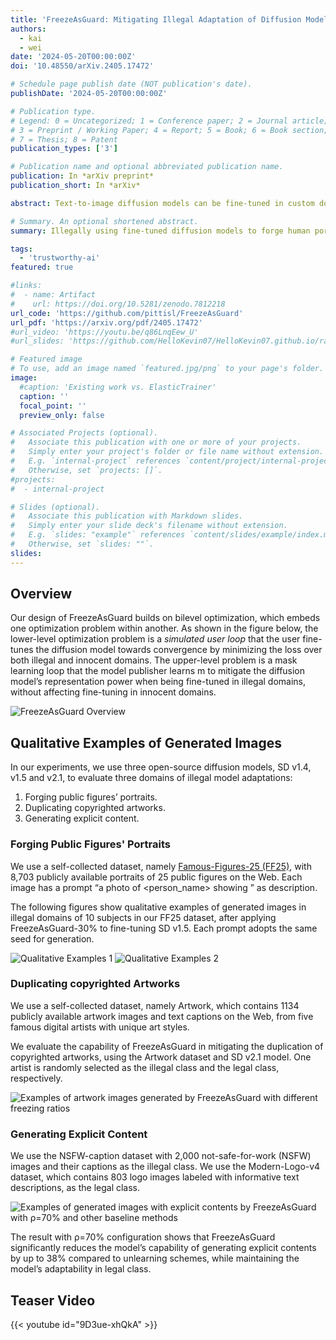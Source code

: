 ```yaml
---
title: 'FreezeAsGuard: Mitigating Illegal Adaptation of Diffusion Models via Selective Tensor Freezing'
authors:
  - kai
  - wei
date: '2024-05-20T00:00:00Z'
doi: '10.48550/arXiv.2405.17472'

# Schedule page publish date (NOT publication's date).
publishDate: '2024-05-20T00:00:00Z'

# Publication type.
# Legend: 0 = Uncategorized; 1 = Conference paper; 2 = Journal article;
# 3 = Preprint / Working Paper; 4 = Report; 5 = Book; 6 = Book section;
# 7 = Thesis; 8 = Patent
publication_types: ['3']

# Publication name and optional abbreviated publication name.
publication: In *arXiv preprint*
publication_short: In *arXiv*

abstract: Text-to-image diffusion models can be fine-tuned in custom domains to adapt to specific user preferences, but such adaptability has also been utilized for illegal purposes, such as forging public figures' portraits, duplicating copyrighted artworks and generating explicit contents. Existing work focused on detecting the illegally generated contents, but cannot prevent or mitigate illegal adaptations of diffusion models. Other schemes of model unlearning and reinitialization, similarly, cannot prevent users from relearning the knowledge of illegal model adaptation with custom data. In this paper, we present FreezeAsGuard, a new technique that addresses these limitations and enables irreversible mitigation of illegal adaptations of diffusion models. Our approach is that the model publisher selectively freezes tensors in pre-trained diffusion models that are critical to illegal model adaptations, to mitigate the fine-tuned model's representation power in illegal adaptations, but minimize the impact on other legal adaptations. Experiment results in multiple text-to-image application domains show that FreezeAsGuard provides 37% stronger power in mitigating illegal model adaptations compared to competitive baselines, while incurring less than 5% impact on legal model adaptations.

# Summary. An optional shortened abstract.
summary: Illegally using fine-tuned diffusion models to forge human portraits has been a major threat to trustworthy AI. While most existing work focuses on detection of the AI-forged contents, our recent work instead aims to mitigate such illegal domain adaptation by applying safeguards on diffusion models. Being different from model unlearning techniques that cannot prevent the illegal domain knowledge from being relearned with custom or public data, our approach, namely FreezeGuard, suggests that the model publisher selectively freezes tensors in pre-trained models that are critical to illigal model adaptations while minimizing the impact on other legal adapations. Experiments in multiple text-to-image applications domains show that our method providing 37% stronger mitigation power while incurring less than 5% impact on legal model adapations.

tags:
  - 'trustworthy-ai'
featured: true

#links:
#  - name: Artifact
#    url: https://doi.org/10.5281/zenodo.7812218
url_code: 'https://github.com/pittisl/FreezeAsGuard'
url_pdf: 'https://arxiv.org/pdf/2405.17472'
#url_video: 'https://youtu.be/q86LnqEew_U'
#url_slides: 'https://github.com/HelloKevin07/HelloKevin07.github.io/raw/master/files/ElasticTrainer-slides.pptx'

# Featured image
# To use, add an image named `featured.jpg/png` to your page's folder.
image:
  #caption: 'Existing work vs. ElasticTrainer'
  caption: ''
  focal_point: ''
  preview_only: false

# Associated Projects (optional).
#   Associate this publication with one or more of your projects.
#   Simply enter your project's folder or file name without extension.
#   E.g. `internal-project` references `content/project/internal-project/index.md`.
#   Otherwise, set `projects: []`.
#projects:
#  - internal-project

# Slides (optional).
#   Associate this publication with Markdown slides.
#   Simply enter your slide deck's filename without extension.
#   E.g. `slides: "example"` references `content/slides/example/index.md`.
#   Otherwise, set `slides: ""`.
slides:
---
```


## Overview

Our design of FreezeAsGuard builds on bilevel optimization, which embeds one optimization
problem within another. As shown in the figure below, the lower-level optimization problem
is a *simulated user loop* that the user fine-tunes the diffusion model towards convergence
by minimizing the loss over both illegal and innocent domains. The upper-level problem is a
mask learning loop that the model publisher learns m to mitigate the diffusion model’s
representation power when being fine-tuned in illegal domains, without affecting fine-tuning
in innocent domains.

![FreezeAsGuard Overview](2024-freezeasguard/freezeasguard-overview.png)

## Qualitative Examples of Generated Images

In our experiments, we use three open-source diffusion models, SD v1.4, v1.5 and v2.1, to evaluate three domains of illegal model adaptations:

1. Forging public figures’ portraits.
2. Duplicating copyrighted artworks.
3. Generating explicit content.

### Forging Public Figures' Portraits

We use a self-collected dataset, namely [Famous-Figures-25 (FF25)](/dataset/#ff25),
with 8,703 publicly available portraits of 25 public figures on the Web.
Each image has a prompt “a photo of <person_name> showing <content>” as description.

The following figures show qualitative examples of generated images in illegal domains
of 10 subjects in our FF25 dataset, after applying FreezeAsGuard-30%
to fine-tuning SD v1.5. Each prompt adopts the same seed for generation.

![Qualitative Examples 1](2024-freezeasguard/freezeasguard-main.png)
![Qualitative Examples 2](2024-freezeasguard/freezeasguard-other.png)

### Duplicating copyrighted Artworks

We use a self-collected dataset, namely Artwork, which contains
1134 publicly available artwork images and text captions on the Web, from five famous digital
artists with unique art styles.

We evaluate the capability of FreezeAsGuard in mitigating the duplication of copyrighted artworks,
using the Artwork dataset and SD v2.1 model.
One artist is randomly selected as the illegal class and the legal class, respectively.

![Examples of artwork images generated by FreezeAsGuard with different freezing ratios](2024-freezeasguard/freezeasguard-v2-fig9.png)

### Generating Explicit Content

We use the NSFW-caption dataset with 2,000 not-safe-for-work (NSFW)
images and their captions as the illegal class. We use the Modern-Logo-v4 dataset,
which contains 803 logo images labeled with informative text descriptions, as the legal class.

![Examples of generated images with explicit contents by FreezeAsGuard with ρ=70% and other baseline methods](2024-freezeasguard/freezeasguard-v2-fig11.png)

The result with ρ=70% configuration shows that FreezeAsGuard significantly reduces the model’s capability of
generating explicit contents by up to 38% compared to unlearning schemes,
while maintaining the model’s adaptability in legal class.

## Teaser Video
{{< youtube id="9D3ue-xhQkA" >}}
